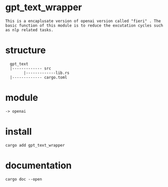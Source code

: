 # gpt_text_wrapper


	This is a encaplusate version of openai version called "fieri" . The basic function of this module is to reduce the excutation cycles such as nlp related tasks.


 		
# structure 	
	
      gpt_text 
	  |------------- src
			|-------------lib.rs
	  |------------- cargo.toml


# module 

	-> openai


# install

	cargo add gpt_text_wrapper

# documentation 

	cargo doc --open	 